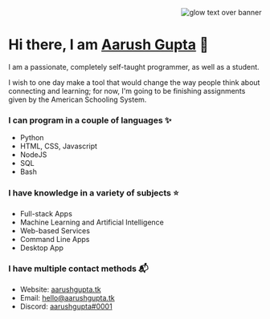 <p align = "right"> <img src = "banner.png" alt = "glow text over banner" />

# Hi there, I am [Aarush Gupta](https://aarushgupta.tk) 👋
<p>I am a passionate, completely self-taught programmer, as well as a student.</p>
<p>I wish to one day make a tool that would change the way people think about connecting and learning; for now, I'm going to be finishing assignments given by the American Schooling System.</p>

### I can program in a couple of languages ✨
- Python
- HTML, CSS, Javascript
- NodeJS
- SQL
- Bash

### I have knowledge in a variety of subjects ⭐
- Full-stack Apps
- Machine Learning and Artificial Intelligence
- Web-based Services
- Command Line Apps
- Desktop App

### I have multiple contact methods 📬
- Website: [aarushgupta.tk](https://aarushgupta.tk)
- Email: [hello@aarushgupta.tk](mailto:hello@aarushgupta.tk)
- Discord: [aarushgupta#0001](https://discord.com/users/795838680282693704)
